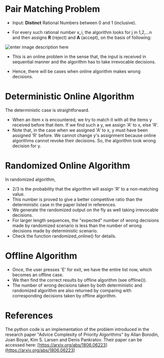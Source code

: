 
# Pair Matching Problem

  

- Input: **Distinct** Rational Numbers between 0 and 1 (inclusive).

- For every such rational number x_i, the algorithm looks for j in 1,2,...n and then assigns **R** (reject) and **A** (accept), on the basis of following:

  

![enter image description here](https://i.imgur.com/ywT84HO.png)

  

- This is an online problem in the sense that, the input is received in sequential manner and the algorithm has to take irrevocable decisions.

- Hence, there will be cases when online algorithm makes wrong decisions.

# Deterministic Online Algorithm
The deterministic case is straightforward. 

 - When an item x is encountered, we try to match it with all the items y received before that item. If we find such a y, we assign 'A' to x, else 'R'.
 - Note that, in the case when we assigned 'A' to x,  y must have been assigned 'R' before. We cannot change y's assignment because online algorithms cannot revoke their decisions. So, the algorithm took wrong decision for y. 
  

# Randomized Online Algorithm
In randomized algorithm,

 - 2/3 is the probability that the algorithm will assign 'R' to a non-matching value.
 - This number is proved to give a better competitive ratio than the deterministic case in the paper listed in references. 
 - We generate the randomized output on the fly as well taking irrevocable decisions.
 - For larger length sequences, the "expected" number of wrong decisions made by randomized scenario is less than the number of wrong decisions made by deterministic scenario.
 - Check the function randomized_online() for details.

  # Offline Algorithm 
  

 - Once, the user presses 'E' for exit, we have the entire list now, which becomes an offline case. 
 - We then find the correct results by offline algorithm (see offline()).
 - The number of wrong decisions taken by both deterministic and randomized algorithm are also returned by comparing with corresponding decisions taken by offline algorithm.

# References

  

The python code is an implementation of the problem introduced in the research paper "Advice Complexity of Priority Algorithms" by Allan Borodin, Joan Boyar, Kim S. Larsen and Denis Pankratov. Their paper can be accessed here: [https://arxiv.org/abs/1806.06223](https://arxiv.org/abs/1806.06223)
  
